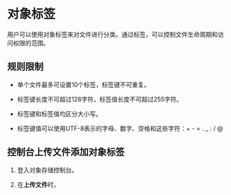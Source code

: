 # 对象标签

用户可以使用对象标签来对文件进行分类。通过标签，可以控制文件生命周期和访问权限的范围。

## 规则限制

* 单个文件最多可设置10个标签，标签键不可重复。

* 标签键长度不可超过128字符，标签值长度不可超过255字符。

* 标签键和标签值均区分大小写。

* 标签键值可以使用UTF-8表示的字母、数字、空格和这些字符：+ - = . _ : / @

## 控制台上传文件添加对象标签

1. 登入对象存储控制台。

2. 在**上传文件**时，
